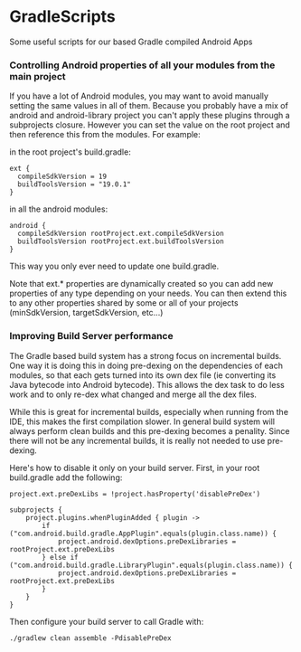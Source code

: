 GradleScripts
=============

Some useful scripts for our based Gradle compiled Android Apps



<h3>Controlling Android properties of all your modules from the main project</h3>
If you have a lot of Android modules, you may want to avoid manually setting the same values in all of them. Because you probably have a mix of android and android-library project you can't apply these plugins through a subprojects closure. However you can set the value on the root project and then reference this from the modules. For example:

in the root project's build.gradle:

```
ext {
  compileSdkVersion = 19
  buildToolsVersion = "19.0.1"
}
```
in all the android modules:
```
android {
  compileSdkVersion rootProject.ext.compileSdkVersion
  buildToolsVersion rootProject.ext.buildToolsVersion
}
```

This way you only ever need to update one build.gradle. 

Note that ext.* properties are dynamically created so you can add new properties of any type depending on your needs. You can then extend this to any other properties shared by some or all of your projects (minSdkVersion, targetSdkVersion, etc...)

<h3>Improving Build Server performance</h3>
The Gradle based build system has a strong focus on incremental builds. One way it is doing this in doing pre-dexing on the dependencies of each modules, so that each gets turned into its own dex file (ie converting its Java bytecode into Android bytecode). This allows the dex task to do less work and to only re-dex what changed and merge all the dex files.

While this is great for incremental builds, especially when running from the IDE, this makes the first compilation slower. In general build system will always perform clean builds and this pre-dexing becomes a penality. Since there will not be any incremental builds, it is really not needed to use pre-dexing.

Here's how to disable it only on your build server. First, in your root build.gradle add the following:

```
project.ext.preDexLibs = !project.hasProperty('disablePreDex')

subprojects {
    project.plugins.whenPluginAdded { plugin ->
        if ("com.android.build.gradle.AppPlugin".equals(plugin.class.name)) {
            project.android.dexOptions.preDexLibraries = rootProject.ext.preDexLibs
        } else if ("com.android.build.gradle.LibraryPlugin".equals(plugin.class.name)) {
            project.android.dexOptions.preDexLibraries = rootProject.ext.preDexLibs
        }
    }
}
```
Then configure your build server to call Gradle with:
```
./gradlew clean assemble -PdisablePreDex
```




